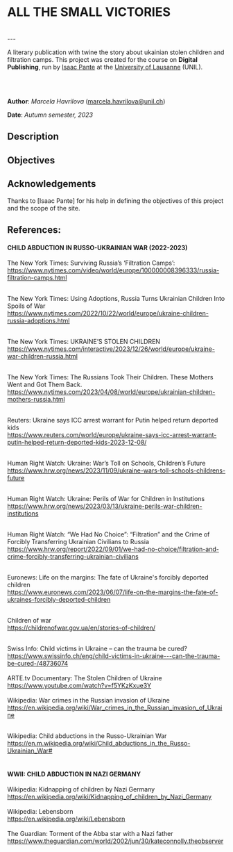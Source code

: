 # ALL THE SMALL VICTORIES
<br>
---

A literary publication with twine the story about ukainian stolen children and filtration camps.  This project was created for the course on **Digital Publishing**, run by [Isaac Pante](https://github.com/ipante) at the [University of Lausanne](https://www.unil.ch/) (UNIL).


<br><br>

**Author**: _Marcela Havrilova_ (<marcela.havrilova@unil.ch>)

**Date**: _Autumn semester, 2023_

## Description



## Objectives


## Acknowledgements

Thanks to [Isaac Pante] for his help in defining the objectives of this project and the scope of the site.


## References:

#### CHILD ABDUCTION IN RUSSO-UKRAINIAN WAR (2022-2023)

The New York Times: Surviving Russia’s ‘Filtration Camps’: <br>
https://www.nytimes.com/video/world/europe/100000008396333/russia-filtration-camps.html
<br>
<br>

The New York Times: Using Adoptions, Russia Turns Ukrainian Children Into Spoils of War <br>
https://www.nytimes.com/2022/10/22/world/europe/ukraine-children-russia-adoptions.html
<br><br>

The New York Times: UKRAINE’S STOLEN CHILDREN<br>
https://www.nytimes.com/interactive/2023/12/26/world/europe/ukraine-war-children-russia.html
<br><br>

The New York Times: The Russians Took Their Children. These Mothers Went and Got Them Back. <br>
https://www.nytimes.com/2023/04/08/world/europe/ukrainian-children-mothers-russia.html
<br><br>

Reuters: Ukraine says ICC arrest warrant for Putin helped return deported kids <br>
https://www.reuters.com/world/europe/ukraine-says-icc-arrest-warrant-putin-helped-return-deported-kids-2023-12-08/
<br><br>

Human Right Watch: Ukraine: War’s Toll on Schools, Children’s Future <br>
https://www.hrw.org/news/2023/11/09/ukraine-wars-toll-schools-childrens-future
<br><br>

Human Right Watch: Ukraine: Perils of War for Children in Institutions <br>
https://www.hrw.org/news/2023/03/13/ukraine-perils-war-children-institutions
<br><br>

Human Right Watch: “We Had No Choice”: “Filtration” and the Crime of Forcibly Transferring Ukrainian Civilians to Russia<br>
https://www.hrw.org/report/2022/09/01/we-had-no-choice/filtration-and-crime-forcibly-transferring-ukrainian-civilians
<br><br>

Euronews: Life on the margins: The fate of Ukraine's forcibly deported children<br>
https://www.euronews.com/2023/06/07/life-on-the-margins-the-fate-of-ukraines-forcibly-deported-children
<br><br>

Children of war<br>
https://childrenofwar.gov.ua/en/stories-of-children/
<br>
<br>

Swiss Info: Child victims in Ukraine – can the trauma be cured?<br>
https://www.swissinfo.ch/eng/child-victims-in-ukraine---can-the-trauma-be-cured-/48736074
<br>
<br>
ARTE.tv Documentary: The Stolen Children of Ukraine <br>
https://www.youtube.com/watch?v=f5YKzKxue3Y
<br>
<br>
Wikipedia: War crimes in the Russian invasion of Ukraine<br>
https://en.wikipedia.org/wiki/War_crimes_in_the_Russian_invasion_of_Ukraine
<br><br>

Wikipedia: Child abductions in the Russo-Ukrainian War<br>
https://en.m.wikipedia.org/wiki/Child_abductions_in_the_Russo-Ukrainian_War#
<br><br>

#### WWII: CHILD ABDUCTION IN NAZI GERMANY

Wikipedia: Kidnapping of children by Nazi Germany <br>
https://en.wikipedia.org/wiki/Kidnapping_of_children_by_Nazi_Germany
<br><br>
Wikipedia: Lebensborn <br>
https://en.wikipedia.org/wiki/Lebensborn
<br><br>
The Guardian: Torment of the Abba star with a Nazi father <br>
https://www.theguardian.com/world/2002/jun/30/kateconnolly.theobserver
<br><br>
